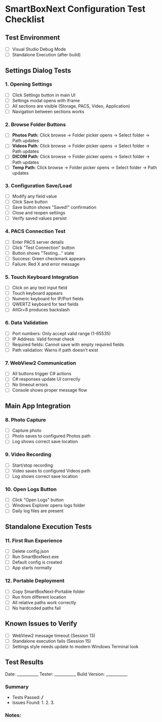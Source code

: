 # SmartBoxNext Configuration Test Checklist

## Test Environment
- [ ] Visual Studio Debug Mode
- [ ] Standalone Execution (after build)

## Settings Dialog Tests

### 1. Opening Settings
- [ ] Click Settings button in main UI
- [ ] Settings modal opens with iframe
- [ ] All sections are visible (Storage, PACS, Video, Application)
- [ ] Navigation between sections works

### 2. Browse Folder Buttons
- [ ] **Photos Path**: Click browse → Folder picker opens → Select folder → Path updates
- [ ] **Videos Path**: Click browse → Folder picker opens → Select folder → Path updates  
- [ ] **DICOM Path**: Click browse → Folder picker opens → Select folder → Path updates
- [ ] **Temp Path**: Click browse → Folder picker opens → Select folder → Path updates

### 3. Configuration Save/Load
- [ ] Modify any field value
- [ ] Click Save button
- [ ] Save button shows "Saved!" confirmation
- [ ] Close and reopen settings
- [ ] Verify saved values persist

### 4. PACS Connection Test
- [ ] Enter PACS server details
- [ ] Click "Test Connection" button
- [ ] Button shows "Testing..." state
- [ ] Success: Green checkmark appears
- [ ] Failure: Red X and error message

### 5. Touch Keyboard Integration
- [ ] Click on any text input field
- [ ] Touch keyboard appears
- [ ] Numeric keyboard for IP/Port fields
- [ ] QWERTZ keyboard for text fields
- [ ] AltGr+ß produces backslash

### 6. Data Validation
- [ ] Port numbers: Only accept valid range (1-65535)
- [ ] IP Address: Valid format check
- [ ] Required fields: Cannot save with empty required fields
- [ ] Path validation: Warns if path doesn't exist

### 7. WebView2 Communication
- [ ] All buttons trigger C# actions
- [ ] C# responses update UI correctly
- [ ] No timeout errors
- [ ] Console shows proper message flow

## Main App Integration

### 8. Photo Capture
- [ ] Capture photo
- [ ] Photo saves to configured Photos path
- [ ] Log shows correct save location

### 9. Video Recording  
- [ ] Start/stop recording
- [ ] Video saves to configured Videos path
- [ ] Log shows correct save location

### 10. Open Logs Button
- [ ] Click "Open Logs" button
- [ ] Windows Explorer opens logs folder
- [ ] Daily log files are present

## Standalone Execution Tests

### 11. First Run Experience
- [ ] Delete config.json
- [ ] Run SmartBoxNext.exe
- [ ] Default config is created
- [ ] App starts normally

### 12. Portable Deployment
- [ ] Copy SmartBoxNext-Portable folder
- [ ] Run from different location
- [ ] All relative paths work correctly
- [ ] No hardcoded paths fail

## Known Issues to Verify
- [ ] WebView2 message timeout (Session 13)
- [ ] Standalone execution fails (Session 15)
- [ ] Settings style needs update to modern Windows Terminal look

## Test Results
Date: ___________
Tester: ___________
Build Version: ___________

### Summary
- Tests Passed: ___/___
- Issues Found:
  1. 
  2. 
  3. 

### Notes: